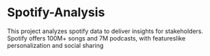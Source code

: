 # Spotify-Analysis
This project analyzes spotify data to deliver insights for stakeholders. Spotify offers 100M+ songs and 7M podcasts, with featureslike personalization and social sharing
